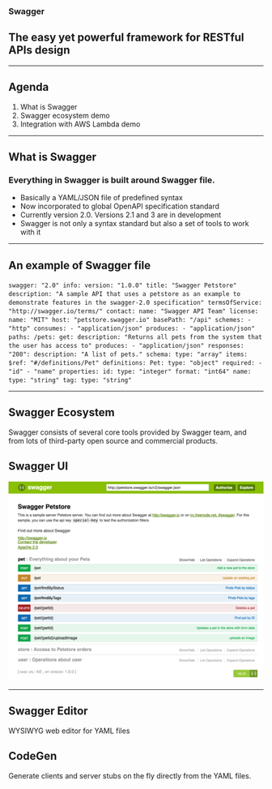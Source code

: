 ### Swagger
## The easy yet powerful framework for RESTful APIs design

---

## Agenda

1. What is Swagger
2. Swagger ecosystem demo
3. Integration with AWS Lambda demo

---

## What is Swagger

### Everything in Swagger is built around Swagger file.

- Basically a YAML/JSON file of predefined syntax
- Now incorporated to global OpenAPI specification standard
- Currently version 2.0. Versions 2.1 and 3 are in development
- Swagger is not only a syntax standard but also a set of tools to work with it

---

## An example of Swagger file

`
  swagger: "2.0"
  info:
    version: "1.0.0"
    title: "Swagger Petstore"
    description: "A sample API that uses a petstore as an example to demonstrate features in the swagger-2.0 specification"
    termsOfService: "http://swagger.io/terms/"
    contact:
      name: "Swagger API Team"
    license:
      name: "MIT"
  host: "petstore.swagger.io"
  basePath: "/api"
  schemes:
    - "http"
  consumes:
    - "application/json"
  produces:
    - "application/json"
  paths:
    /pets:
      get:
        description: "Returns all pets from the system that the user has access to"
        produces:
          - "application/json"
        responses:
          "200":
            description: "A list of pets."
            schema:
              type: "array"
              items:
                $ref: "#/definitions/Pet"
  definitions:
    Pet:
      type: "object"
      required:
        - "id"
        - "name"
      properties:
        id:
          type: "integer"
          format: "int64"
        name:
          type: "string"
        tag:
          type: "string"
`

---

## Swagger Ecosystem

Swagger consists of several core tools provided by Swagger team, and from lots of third-party open source and commercial products.

## Swagger UI

![Swagger UI](https://github.com/dor-denis/swagger-presentation/raw/master/images/swagger-ui.png "Converts Swagger file into beautiful interactive documentation available for customization")

---

## Swagger Editor
WYSIWYG web editor for YAML files

## CodeGen
Generate clients and server stubs on the fly directly from the YAML files.
